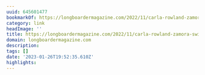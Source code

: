 ```yaml
---
uuid: 645601477
bookmarkOf: https://longboardermagazine.com/2022/11/carla-rowland-zamora-switch-stance-dance/
category: link
headImage: ''
title: https://longboardermagazine.com/2022/11/carla-rowland-zamora-switch-stance-dance/
domain: longboardermagazine.com
description:
tags: []
date: '2023-01-26T19:52:35.610Z'
highlights:
---
```



